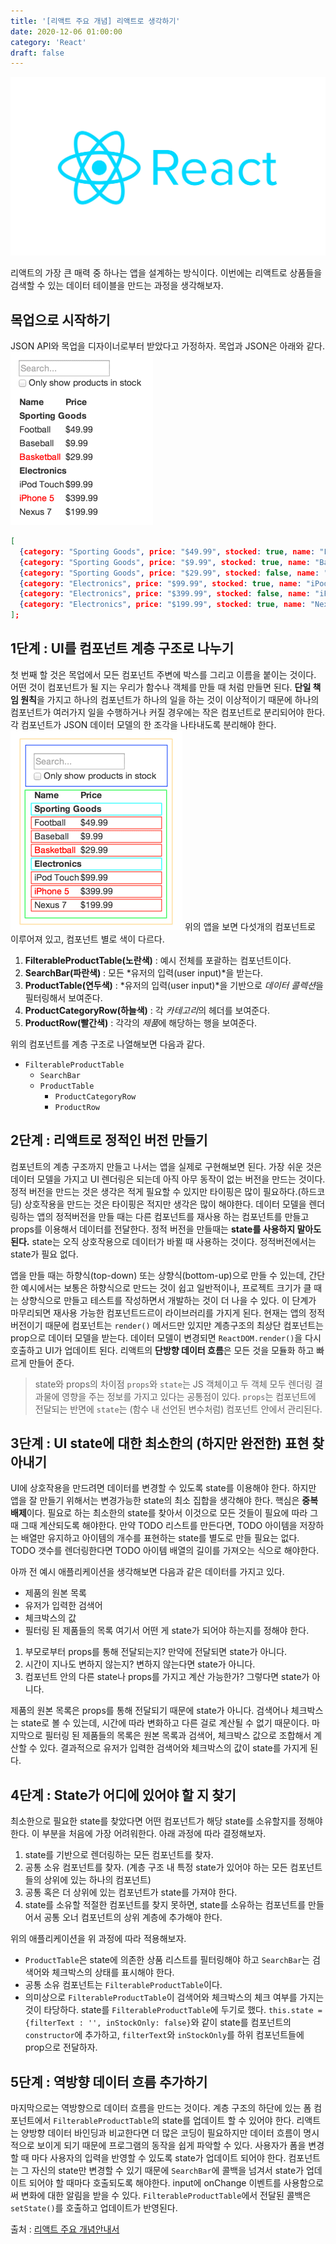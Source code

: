 ```yaml
---
title: '[리액트 주요 개념] 리액트로 생각하기'
date: 2020-12-06 01:00:00
category: 'React'
draft: false
---
```


![리액트](./images/react-logo.png)

리액트의 가장 큰 매력 중 하나는 앱을 설계하는 방식이다. 이번에는 리액트로 상품들을 검색할 수 있는 데이터 테이블을 만드는 과정을 생각해보자.


## 목업으로 시작하기
JSON API와 목업을 디자이너로부터 받았다고 가정하자. 목업과 JSON은 아래와 같다.
![목업](./images/목업.png)
```json
[
  {category: "Sporting Goods", price: "$49.99", stocked: true, name: "Football"},
  {category: "Sporting Goods", price: "$9.99", stocked: true, name: "Baseball"},
  {category: "Sporting Goods", price: "$29.99", stocked: false, name: "Basketball"},
  {category: "Electronics", price: "$99.99", stocked: true, name: "iPod Touch"},
  {category: "Electronics", price: "$399.99", stocked: false, name: "iPhone 5"},
  {category: "Electronics", price: "$199.99", stocked: true, name: "Nexus 7"}
];
```


## 1단계 : UI를 컴포넌트 계층 구조로 나누기
첫 번째 할 것은 목업에서 모든 컴포넌트 주변에 박스를 그리고 이름을 붙이는 것이다. 어떤 것이 컴포넌트가 될 지는 우리가 함수나 객체를 만들 때 처럼 만들면 된다. **단일 책임 원칙**을 가지고 하나의 컴포넌트가 하나의 일을 하는 것이 이상적이기 때문에 하나의 컴포넌트가 여러가지 일을 수행하거나 커질 경우에는 작은 컴포넌트로 분리되어야 한다. 각 컴포넌트가 JSON 데이터 모델의 한 조각을 나타내도록 분리해야 한다.
![컴포넌트](./images/컴포넌트.png)
위의 앱을 보면 다섯개의 컴포넌트로 이루어져 있고, 컴포넌트 별로 색이 다르다.
1. **FilterableProductTable(노란색)** : 예시 전체를 포괄하는 컴포넌트이다.
2. **SearchBar(파란색)** : 모든 *유저의 입력(user input)*을 받는다.
3. **ProductTable(연두색)** : *유저의 입력(user input)*을 기반으로 *데이터 콜렉션*을 필터링해서 보여준다.
4. **ProductCategoryRow(하늘색)** : 각 *카테고리*의 헤더를 보여준다.
5. **ProductRow(빨간색)** : 각각의 *제품*에 해당하는 행을 보여준다.

위의 컴포넌트를 계층 구조로 나열해보면 다음과 같다.
* `FilterableProductTable`
  * `SearchBar`
  * `ProductTable`
    * `ProductCategoryRow`
    * `ProductRow`



## 2단계 : 리액트로 정적인 버전 만들기
컴포넌트의 계층 구조까지 만들고 나서는 앱을 실제로 구현해보면 된다. 가장 쉬운 것은 데이터 모델을 가지고 UI 렌더링은 되는데 아직 아무 동작이 없는 버전을 만드는 것이다. 정적 버전을 만드는 것은 생각은 적게 필요할 수 있지만 타이핑은 많이 필요하다.(하드코딩) 상호작용을 만드는 것은 타이핑은 적지만 생각은 많이 해야한다. 데이터 모델을 렌더링하는 앱의 정적버전을 만들 때는 다른 컴포넌트를 재사용 하는 컴포넌트를 만들고 props를 이용해서 데이터를 전달한다. 정적 버전을 만들때는 **state를 사용하지 말아도 된다.** state는 오직 상호작용으로 데이터가 바뀔 때 사용하는 것이다. 정적버전에서는 state가 필요 없다.


앱을 만들 때는 하향식(top-down) 또는 상향식(bottom-up)으로 만들 수 있는데, 간단한 예시에서는 보통은 하향식으로 만드는 것이 쉽고 일반적이나, 프로젝트 크기가 클 때는 상향식으로 만들고 테스트를 작성하면서 개발하는 것이 더 나을 수 있다. 이 단계가 마무리되면 재사용 가능한 컴포넌트드르이 라이브러리를 가지게 된다. 현재는 앱의 정적 버전이기 때문에 컴포넌트는 `render()` 메서드만 있지만 계층구조의 최상단 컴포넌트는 prop으로 데이터 모델을 받는다. 데이터 모델이 변경되면 `ReactDOM.render()`을 다시 호출하고 UI가 업데이트 된다. 리액트의 **단방향 데이터 흐름**은 모든 것을 모듈화 하고 빠르게 만들어 준다.

> state와 props의 차이점
`props`와 `state`는 JS 객체이고 두 객체 모두 렌더링 결과물에 영향을 주는 정보를 가지고 있다는 공통점이 있다. `props`는 컴포넌트에 전달되는 반면에 `state`는 (함수 내 선언된 변수처럼) 컴포넌트 안에서 관리된다. 


## 3단계 : UI state에 대한 최소한의 (하지만 완전한) 표현 찾아내기
UI에 상호작용을 만드려면 데이터를 변경할 수 있도록 state를 이용해야 한다. 하지만 앱을 잘 만들기 위해서는 변경가능한 state의 최소 집합을 생각해야 한다. 핵심은 **중복 배제**이다. 필요로 하는 최소한의 state를 찾아서 이것으로 모든 것들이 필요에 따라 그때 그때 계산되도록 해야한다. 만약 TODO 리스트를 만든다면, TODO 아이템을 저장하는 배열만 유지하고 아이템의 개수를 표현하는 state를 별도로 만들 필요는 없다. TODO 갯수를 렌더링한다면 TODO 아이템 배열의 길이를 가져오는 식으로 해야한다.


아까 전 예시 애플리케이션을 생각해보면 다음과 같은 데이터를 가지고 있다.
* 제품의 원본 목록
* 유저가 입력한 검색어
* 체크박스의 값
* 필터링 된 제품들의 목록
여기서 어떤 게 state가 되어야 하는지를 정해야 한다.
1. 부모로부터 props를 통해 전달되는지? 만약에 전달되면 state가 아니다.
2. 시간이 지나도 변하지 않는지? 변하지 않는다면 state가 아니다.
3. 컴포넌트 안의 다른 state나 props를 가지고 계산 가능한가? 그렇다면 state가 아니다.


제품의 원본 목록은 props를 통해 전달되기 때문에 state가 아니다. 검색어나 체크박스는 state로 볼 수 있는데, 시간에 따라 변화하고 다른 걸로 계산될 수 없기 때문이다. 마지막으로 필터링 된 제품들의 목록은 원본 목록과 검색어, 체크박스 값으로 조합해서 계산할 수 있다. 결과적으로 유저가 입력한 검색어와 체크박스의 값이 state를 가지게 된다.


## 4단계 : State가 어디에 있어야 할 지 찾기
최소한으로 필요한 state를 찾았다면 어떤 컴포넌트가 해당 state를 소유할지를 정해야 한다. 이 부분을 처음에 가장 어려워한다. 아래 과정에 따라 결정해보자.


1. state를 기반으로 렌더링하는 모든 컴포넌트를 찾자.
2. 공통 소유 컴포넌트를 찾자. (계층 구조 내 특정 state가 있어야 하는 모든 컴포넌트들의 상위에 있는 하나의 컴포넌트)
3. 공통 혹은 더 상위에 있는 컴포넌트가 state를 가져야 한다.
4. state를 소유할 적절한 컴포넌트를 찾지 못하면, state를 소유하는 컴포넌트를 만들어서 공통 오너 컴포넌트의 상위 계층에 추가해야 한다.


위의 애플리케이션을 위 과정에 따라 적용해보자.
* `ProductTable`은 state에 의존한 상품 리스트를 필터링해야 하고 `SearchBar`는 검색어와 체크박스의 상태를 표시해야 한다. 
* 공통 소유 컴포넌트는 `FilterableProductTable`이다.
* 의미상으로 `FilterableProductTable`이 검색어와 체크박스의 체크 여부를 가지는 것이 타당하다.
state를 `FilterableProductTable`에 두기로 했다. `this.state = {filterText : '', inStockOnly: false}`와 같이 state를 컴포넌트의 `constructor`에 추가하고, `filterText`와 `inStockOnly`를 하위 컴포넌트들에 prop으로 전달하자. 



## 5단계 : 역방향 데이터 흐름 추가하기
마지막으로는 역방향으로 데이터 흐름을 만드는 것이다. 계층 구조의 하단에 있는 폼 컴포넌트에서 `FilterableProductTable`의 state를 업데이트 할 수 있어야 한다. 리액트는 양방향 데이터 바인딩과 비교한다면 더 많은 코딩이 필요하지만 데이터 흐름이 명시적으로 보이게 되기 때문에 프로그램의 동작을 쉽게 파악할 수 있다. 사용자가 폼을 변경할 때 마다 사용자의 입력을 반영할 수 있도록 state가 업데이트 되어야 한다. 컴포넌트는 그 자신의 state만 변경할 수 있기 때문에 `SearchBar`에 콜백을 넘겨서 state가 업데이트 되어야 할 때마다 호출되도록 해야한다. input에 onChange 이벤트를 사용함으로써 변화에 대한 알림을 받을 수 있다. `FilterableProductTable`에서 전달된 콜백은 `setState()`를 호출하고 업데이트가 반영된다. 




출처 : [리액트 주요 개념안내서](https://ko.reactjs.org/docs/hello-world.html)

